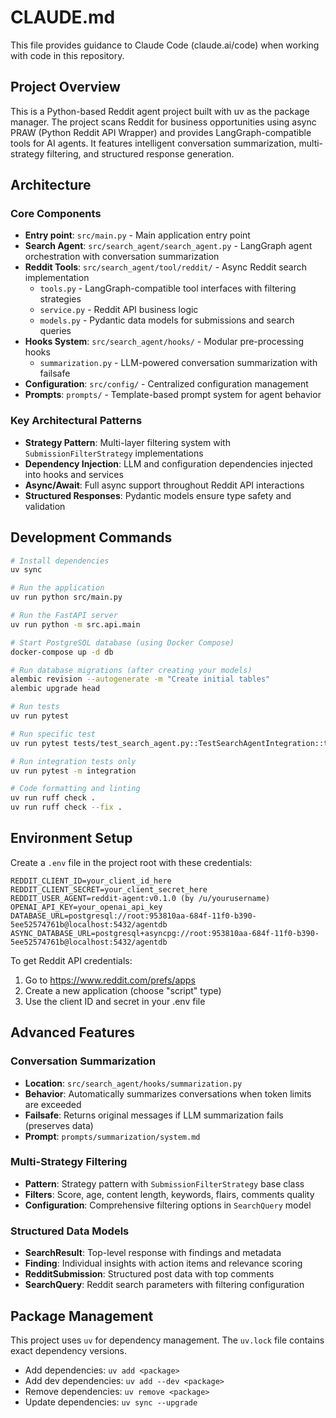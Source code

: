 # CLAUDE.md

This file provides guidance to Claude Code (claude.ai/code) when working with code in this repository.

## Project Overview

This is a Python-based Reddit agent project built with uv as the package manager. The project scans Reddit for business opportunities using async PRAW (Python Reddit API Wrapper) and provides LangGraph-compatible tools for AI agents. It features intelligent conversation summarization, multi-strategy filtering, and structured response generation.

## Architecture

### Core Components
- **Entry point**: `src/main.py` - Main application entry point
- **Search Agent**: `src/search_agent/search_agent.py` - LangGraph agent orchestration with conversation summarization
- **Reddit Tools**: `src/search_agent/tool/reddit/` - Async Reddit search implementation
  - `tools.py` - LangGraph-compatible tool interfaces with filtering strategies
  - `service.py` - Reddit API business logic
  - `models.py` - Pydantic data models for submissions and search queries
- **Hooks System**: `src/search_agent/hooks/` - Modular pre-processing hooks
  - `summarization.py` - LLM-powered conversation summarization with failsafe
- **Configuration**: `src/config/` - Centralized configuration management
- **Prompts**: `prompts/` - Template-based prompt system for agent behavior

### Key Architectural Patterns
- **Strategy Pattern**: Multi-layer filtering system with `SubmissionFilterStrategy` implementations
- **Dependency Injection**: LLM and configuration dependencies injected into hooks and services
- **Async/Await**: Full async support throughout Reddit API interactions
- **Structured Responses**: Pydantic models ensure type safety and validation

## Development Commands

```bash
# Install dependencies
uv sync

# Run the application  
uv run python src/main.py

# Run the FastAPI server
uv run python -m src.api.main

# Start PostgreSQL database (using Docker Compose)
docker-compose up -d db

# Run database migrations (after creating your models)
alembic revision --autogenerate -m "Create initial tables"
alembic upgrade head

# Run tests
uv run pytest

# Run specific test
uv run pytest tests/test_search_agent.py::TestSearchAgentIntegration::test_search_indie_project_marketing_opportunities -v

# Run integration tests only
uv run pytest -m integration

# Code formatting and linting
uv run ruff check .
uv run ruff check --fix .
```

## Environment Setup

Create a `.env` file in the project root with these credentials:

```
REDDIT_CLIENT_ID=your_client_id_here
REDDIT_CLIENT_SECRET=your_client_secret_here
REDDIT_USER_AGENT=reddit-agent:v0.1.0 (by /u/yourusername)
OPENAI_API_KEY=your_openai_api_key
DATABASE_URL=postgresql://root:953810aa-684f-11f0-b390-5ee52574761b@localhost:5432/agentdb
ASYNC_DATABASE_URL=postgresql+asyncpg://root:953810aa-684f-11f0-b390-5ee52574761b@localhost:5432/agentdb
```

To get Reddit API credentials:
1. Go to https://www.reddit.com/prefs/apps
2. Create a new application (choose "script" type)
3. Use the client ID and secret in your .env file

## Advanced Features

### Conversation Summarization
- **Location**: `src/search_agent/hooks/summarization.py`
- **Behavior**: Automatically summarizes conversations when token limits are exceeded
- **Failsafe**: Returns original messages if LLM summarization fails (preserves data)
- **Prompt**: `prompts/summarization/system.md`

### Multi-Strategy Filtering
- **Pattern**: Strategy pattern with `SubmissionFilterStrategy` base class
- **Filters**: Score, age, content length, keywords, flairs, comments quality
- **Configuration**: Comprehensive filtering options in `SearchQuery` model

### Structured Data Models
- **SearchResult**: Top-level response with findings and metadata
- **Finding**: Individual insights with action items and relevance scoring
- **RedditSubmission**: Structured post data with top comments
- **SearchQuery**: Reddit search parameters with filtering configuration

## Package Management

This project uses `uv` for dependency management. The `uv.lock` file contains exact dependency versions.

- Add dependencies: `uv add <package>`
- Add dev dependencies: `uv add --dev <package>`
- Remove dependencies: `uv remove <package>`
- Update dependencies: `uv sync --upgrade`